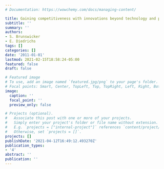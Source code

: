 ```yaml
---
# Documentation: https://wowchemy.com/docs/managing-content/

title: Gaining competitiveness with innovations beyond technology and products
subtitle: ''
summary: ''
authors:
- S. Brunswicker
- E. Diedrichs
tags: []
categories: []
date: '2011-01-01'
lastmod: 2021-02-15T18:58:24-05:00
featured: false
draft: false

# Featured image
# To use, add an image named `featured.jpg/png` to your page's folder.
# Focal points: Smart, Center, TopLeft, Top, TopRight, Left, Right, BottomLeft, Bottom, BottomRight.
image:
  caption: ''
  focal_point: ''
  preview_only: false

# Projects (optional).
#   Associate this post with one or more of your projects.
#   Simply enter your project's folder or file name without extension.
#   E.g. `projects = ["internal-project"]` references `content/project/deep-learning/index.md`.
#   Otherwise, set `projects = []`.
projects: []
publishDate: '2021-04-12T16:49:12.493270Z'
publication_types:
- '4'
abstract: ''
publication: ''
---
```

